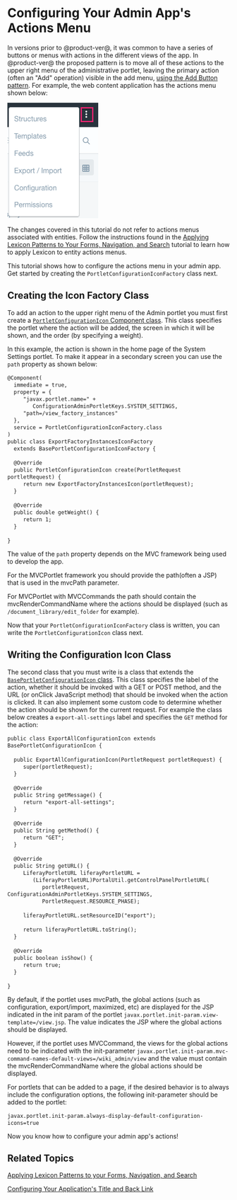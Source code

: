 # Configuring Your Admin App's Actions Menu [](id=configuring-your-admin-apps-actions-menu)

In versions prior to @product-ver@, it was common to have a series of buttons or 
menus with actions in the different views of the app. In @product-ver@ the 
proposed pattern is to move all of these actions to the upper right menu of the 
administrative portlet, leaving the primary action (often an "Add" operation) 
visible in the add menu, [using the Add Button pattern](/develop/tutorials/-/knowledge_base/7-0/applying-the-add-button-pattern).
For example, the web content application has the actions menu shown below:

![Figure 1: The upper right ellipsis menu contains most of the actions for the app.](../../../images/actions-menu.png)

The changes covered in this tutorial do not refer to actions menus associated 
with entities. Follow the instructions found in the 
[Applying Lexicon Patterns to Your Forms, Navigation, and Search](/develop/tutorials/-/knowledge_base/7-0/applying-lexicon-patterns-to-forms-navigation-and-search#applying-lexicon-patterns-to-forms-navigation-and-search)
tutorial to learn how to apply Lexicon to entity actions menus.

This tutorial shows how to configure the actions menu in your admin app. Get 
started by creating the `PortletConfigurationIconFactory` class next.

## Creating the Icon Factory Class [](id=creating-the-icon-factory-class)

To add an action to the upper right menu of the Admin portlet you must first 
create a [`PortletConfigurationIcon` Component class](@platform-ref@/7.0-latest/javadocs/portal-kernel/com/liferay/portal/kernel/portlet/configuration/icon/PortletConfigurationIcon.html).
This class specifies the portlet where the action will be added, the screen in 
which it will be shown, and the order (by specifying a weight).

In this example, the action is shown in the home page of the System Settings 
portlet. To make it appear in a secondary screen you can use the `path` property 
as shown below:

    @Component(
      immediate = true,
      property = {
         "javax.portlet.name=" +
            ConfigurationAdminPortletKeys.SYSTEM_SETTINGS,
         "path=/view_factory_instances"
      },
      service = PortletConfigurationIconFactory.class
    )
    public class ExportFactoryInstancesIconFactory
      extends BasePortletConfigurationIconFactory {

      @Override
      public PortletConfigurationIcon create(PortletRequest portletRequest) {
         return new ExportFactoryInstancesIcon(portletRequest);
      }

      @Override
      public double getWeight() {
         return 1;
      }

    }

The value of the `path` property depends on the MVC framework being used to 
develop the app.

For the MVCPortlet framework you should provide the path(often a JSP) that is 
used in the mvcPath parameter.

For MVCPortlet with MVCCommands the path should contain the mvcRenderCommandName 
where the actions should be displayed 
(such as `/document_library/edit_folder` for example).

Now that your `PortletConfigurationIconFactory` class is written, you can write 
the `PortletConfigurationIcon` class next.

## Writing the Configuration Icon Class [](id=writing-the-configuration-icon-class)

The second class that you must write is a class that extends the 
[`BasePortletConfigurationIcon` class](@platform-ref@/7.0-latest/javadocs/portal-kernel/com/liferay/portal/kernel/portlet/configuration/icon/BasePortletConfigurationIcon.html).
This class specifies the label of the action, whether it should be invoked with 
a GET or POST method, and the URL (or onClick JavaScript method) that should be 
invoked when the action is clicked. It can also implement some custom code to 
determine whether the action should be shown for the current request. For 
example the class below creates a `export-all-settings` label and specifies the 
`GET` method for the action:

    public class ExportAllConfigurationIcon extends BasePortletConfigurationIcon {

      public ExportAllConfigurationIcon(PortletRequest portletRequest) {
         super(portletRequest);
      }

      @Override
      public String getMessage() {
         return "export-all-settings";
      }

      @Override
      public String getMethod() {
         return "GET";
      }

      @Override
      public String getURL() {
         LiferayPortletURL liferayPortletURL =
            (LiferayPortletURL)PortalUtil.getControlPanelPortletURL(
               portletRequest, ConfigurationAdminPortletKeys.SYSTEM_SETTINGS,
               PortletRequest.RESOURCE_PHASE);

         liferayPortletURL.setResourceID("export");

         return liferayPortletURL.toString();
      }

      @Override
      public boolean isShow() {
         return true;
      }

    }

By default, if the portlet uses mvcPath, the global actions 
(such as configuration, export/import, maximized, etc) are displayed for the 
JSP indicated in the init param of the portlet 
`javax.portlet.init-param.view-template=/view.jsp`. The value indicates the JSP 
where the global actions should be displayed.

However, if the portlet uses MVCCommand, the views for the global actions need 
to be indicated with the init-parameter 
`javax.portlet.init-param.mvc-command-names-default-views=/wiki_admin/view` and 
the value must contain the mvcRenderCommandName where the global actions should 
be displayed.

For portlets that can be added to a page, if the desired behavior is to always 
include the configuration options, the following init-parameter should be added 
to the portlet:

    javax.portlet.init-param.always-display-default-configuration-icons=true

Now you know how to configure your admin app's actions!

## Related Topics [](id=related-topics)

[Applying Lexicon Patterns to your Forms, Navigation, and Search](/develop/tutorials/-/knowledge_base/7-0/applying-lexicon-patterns-to-forms-navigation-and-search)

[Configuring Your Application's Title and Back Link](/develop/tutorials/-/knowledge_base/7-0/configuring-your-applications-title-and-back-link)
